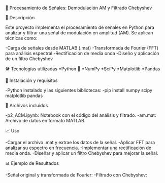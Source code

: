 📡 Procesamiento de Señales: Demodulación AM y Filtrado Chebyshev

📌 Descripción

Este proyecto implementa el procesamiento de señales en Python para analizar y filtrar una señal de modulación en amplitud (AM). Se aplican técnicas como:

-Carga de señales desde MATLAB (.mat)
-Transformada de Fourier (FFT) para análisis espectral
-Rectificación de media onda
-Diseño y aplicación de un filtro Chebyshev

🛠 Tecnologías utilizadas
*Python 🐍
*NumPy
*SciPy
*Matplotlib
*Pandas

🚀 Instalación y requisitos

-Python instalado y las siguientes bibliotecas:
-pip install numpy scipy matplotlib pandas

📂 Archivos incluidos

-p2_ACM.ipynb: Notebook con el código del análisis y filtrado.
-am.mat: Archivo de datos en formato MATLAB.

📈 Uso

-Cargar el archivo .mat y extrae los datos de la señal.
-Aplicar FFT para analizar su espectro en frecuencia.
-Implementar una rectificación de media onda.
-Diseñar y aplicar un filtro Chebyshev para mejorar la señal.

📊 Ejemplo de Resultados

-Señal original y transformada de Fourier:
-Filtrado con Chebyshev:
